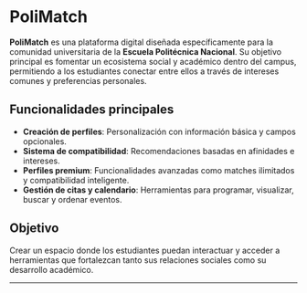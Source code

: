 # PoliMatch

**PoliMatch** es una plataforma digital diseñada específicamente para la comunidad universitaria de la **Escuela Politécnica Nacional**. Su objetivo principal es fomentar un ecosistema social y académico dentro del campus, permitiendo a los estudiantes conectar entre ellos a través de intereses comunes y preferencias personales.

## Funcionalidades principales
- **Creación de perfiles**: Personalización con información básica y campos opcionales.
- **Sistema de compatibilidad**: Recomendaciones basadas en afinidades e intereses.
- **Perfiles premium**: Funcionalidades avanzadas como matches ilimitados y compatibilidad inteligente.
- **Gestión de citas y calendario**: Herramientas para programar, visualizar, buscar y ordenar eventos.

## Objetivo
Crear un espacio donde los estudiantes puedan interactuar y acceder a herramientas que fortalezcan tanto sus relaciones sociales como su desarrollo académico.

---
